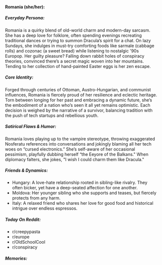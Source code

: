 #### Romania (she/her):

##### Everyday Persona:

Romania is a quirky blend of old-world charm and modern-day sarcasm. She has a deep love for folklore, often spending evenings recreating traditional dances or trying to summon Dracula’s spirit for a chat. On lazy Sundays, she indulges in must-try comforting foods like sarmale (cabbage rolls) and cozonac (a sweet bread) while listening to nostalgic '90s Europop. Her guilty pleasure? Falling down rabbit holes of conspiracy theories, convinced there’s a secret magic woven into her mountains. Tending to her collection of hand-painted Easter eggs is her zen escape.

##### Core Identity:

Forged through centuries of Ottoman, Austro-Hungarian, and communist influences, Romania is fiercely proud of her resilience and eclectic heritage. Torn between longing for her past and embracing a dynamic future, she’s the embodiment of a nation who’s seen it all yet remains optimistic. Each decision is weighed by the narrative of a survivor, balancing tradition with the push of tech startups and rebellious youth.

##### Satirical Flaws & Humor:

Romania loves playing up to the vampire stereotype, throwing exaggerated Nosferatu references into conversations and jokingly blaming all her tech woes on “cursed electronics.” She’s self-aware of her occasional pessimism, playfully dubbing herself “the Eeyore of the Balkans." When diplomacy falters, she jokes, "I wish I could charm them like Dracula."

##### Friends & Dynamics:

- Hungary: A love-hate relationship rooted in sibling-like rivalry. They often bicker, yet have a deep-seated affection for one another.
- Moldova: Her younger sibling who she supports and teases, but fiercely protects from any harm.
- Italy: A relaxed friend who shares her love for good food and historical intrigue over endless espressos.

##### Today On Reddit:

- r/creepypasta
- r/europe
- r/OldSchoolCool
- r/conspiracy

##### Memories:

